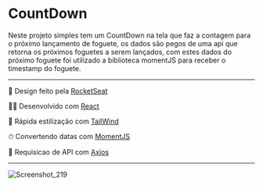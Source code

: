 <h1>CountDown</h1>
<p>Neste projeto simples tem um CountDown na tela que faz a contagem para o próximo lançamento de foguete, os dados são pegos de uma api que retorna os próximos foguetes a serem lançados, com estes dados do próximo foguete foi utilizado a biblioteca momentJS para receber o timestamp do foguete.</p>
<hr>
<p>🎨 Design feito pela <a
        href="https://www.figma.com/file/Ce5o1swMnMIG1NtYgmjd6X/DD-%2F-Countdown-(Copy)?node-id=20%3A230">
        RocketSeat</a>
</p>
<p>👨‍💻 Desenvolvido com <a href="https://reactjs.org">React</a></p>
<p>🚀 Rápida estilização com <a href="https://tailwindcss.com">TailWind</a></p>
<p>⏱ Convertendo datas com <a href="https://momentjs.com">MomentJS</a></p>
<p>🧾 Requisicao de API com <a href="https://axios-http.com/ptbr/">Axios</a></p>
<hr>

![Screenshot_219](https://user-images.githubusercontent.com/104699555/208247444-fddaeaba-9730-4d0d-bbd9-7f0255b6fb44.png)
